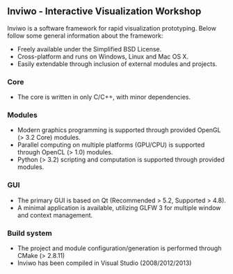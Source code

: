 ## Inviwo - Interactive Visualization Workshop

Inviwo is a software framework for rapid visualization prototyping.
Below follow some general information about the framework:

 - Freely available under the Simplified BSD License.
 - Cross-platform and runs on Windows, Linux and Mac OS X.
 - Easily extendable through inclusion of external modules and projects.

### Core
 - The core is written in only C/C++, with minor dependencies.
 
### Modules
 - Modern graphics programming is supported through provided OpenGL (> 3.2 Core) modules.
 - Parallel computing on multiple platforms (GPU/CPU) is supported through OpenCL (> 1.0) modules.
 - Python (> 3.2) scripting and computation is supported through provided modules.

 ### GUI
 - The primary GUI is based on Qt (Recommended > 5.2, Supported > 4.8).
 - A minimal application is available, utilizing GLFW 3 for multiple window and context management.
 
 ### Build system
 - The project and module configuration/generation is performed through CMake (> 2.8.11)
 - Inviwo has been compiled in Visual Studio (2008/2012/2013) 